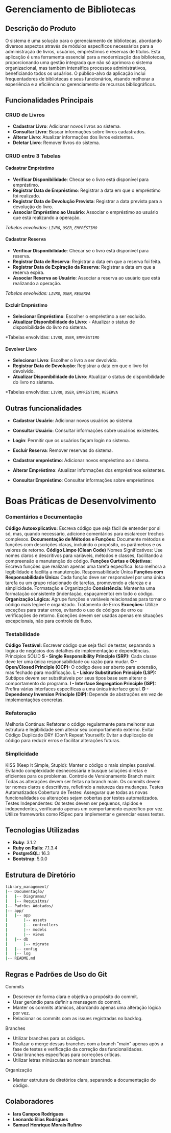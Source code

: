 ﻿
# Gerenciamento de Bibliotecas

## Descrição do Produto
O sistema é uma solução para o gerenciamento de bibliotecas, abordando diversos aspectos através de módulos específicos necessários para a administração de livros, usuários, empréstimos e reservas de títulos. Esta aplicação é uma ferramenta essencial para a modernização das bibliotecas, proporcionando uma gestão integrada que não só aprimora o sistema organizacional, mas também intensifica processos administrativos, beneficiando todos os usuários. O público-alvo da aplicação inclui frequentadores de bibliotecas e seus funcionários, visando melhorar a experiência e a eficiência no gerenciamento de recursos bibliográficos.

## Funcionalidades Principais

### CRUD de Livros
- **Cadastrar Livro**: Adicionar novos livros ao sistema.
- **Consultar Livro**: Buscar informações sobre livros cadastrados.
- **Alterar Livro**: Atualizar informações dos livros existentes.
- **Deletar Livro**: Remover livros do sistema.

### CRUD entre 3 Tabelas

#### Cadastrar Empréstimo
- **Verificar Disponibilidade**: Checar se o livro está disponível para empréstimo.
- **Registrar Data de Empréstimo**: Registrar a data em que o empréstimo foi realizado.
- **Registrar Data de Devolução Prevista**: Registrar a data prevista para a devolução do livro.
- **Associar Empréstimo ao Usuário**: Associar o empréstimo ao usuário que está realizando a operação.

*Tabelas envolvidas: `LIVRO`, `USER`, `EMPRÉSTIMO`*

#### Cadastrar Reserva
- **Verificar Disponibilidade**: Checar se o livro está disponível para reserva.
- **Registrar Data de Reserva**: Registrar a data em que a reserva foi feita.
- **Registrar Data de Expiração da Reserva**: Registrar a data em que a reserva expira.
- **Associar Reserva ao Usuário**: Associar a reserva ao usuário que está realizando a operação.

*Tabelas envolvidas: `LIVRO`, `USER`, `RESERVA`*

#### Excluir Empréstimo
- **Selecionar Empréstimo**: Escolher o empréstimo a ser excluído.
- **Atualizar Disponibilidade do Livro**: - Atualizar o status de disponibilidade do livro no sistema.

*Tabelas envolvidas: `LIVRO`, `USER`, `EMPRÉSTIMO`

#### Devolver Livro
- **Selecionar Livro**: Escolher o livro a ser devolvido.
- **Registrar Data de Devolução**: Registrar a data em que o livro foi devolvido.
- **Atualizar Disponibilidade do Livro**: Atualizar o status de disponibilidade do livro no sistema.

*Tabelas envolvidas: `LIVRO`, `USER`, `EMPRÉSTIMO`, `RESERVA`

## Outras funcionalidades
- **Cadastrar Usuário**: Adicionar novos usuários ao sistema.
- **Consultar Usuário**: Consultar informações sobre usuários existentes.
- **Login**: Permitir que os usuários façam login no sistema.
- **Excluir Reserva**: Remover reservas do sistema.
- **Cadastrar empréstimo**: Adicionar novos empréstimo ao sistema.

- **Alterar Empréstimo**: Atualizar informações dos empréstimos existentes.
- **Consultar Empréstimo**: Consultar informações sobre empréstimos

# Boas Práticas de Desenvolvimento
### Comentários e Documentação
**Código Autoexplicativo:**  Escreva código que seja fácil de entender por si só, mas, quando necessário, adicione comentários para esclarecer trechos complexos.
**Documentação de Métodos e Funções:** Documente métodos e funções com descrições claras, incluindo o propósito, os parâmetros e os valores de retorno.
**Código Limpo (Clean Code)**
Nomes Significativos: Use nomes claros e descritivos para variáveis, métodos e classes, facilitando a compreensão e manutenção do código.
**Funções Curtas e Objetivas:** Escreva funções que realizam apenas uma tarefa específica. Isso melhora a legibilidade e facilita a manutenção.
Responsabilidade Única
**Funções com Responsabilidade Única:** Cada função deve ser responsável por uma única tarefa ou um grupo relacionado de tarefas, promovendo a clareza e a simplicidade.
Formatação e Organização
**Consistência:** Mantenha uma formatação consistente (indentação, espaçamento) em todo o código.
**Organização Lógica:** Agrupe funções e variáveis relacionadas para tornar o código mais legível e organizado.
Tratamento de Erros
**Exceções:** Utilize exceções para tratar erros, evitando o uso de códigos de erro ou verificações de retorno. Exceções devem ser usadas apenas em situações excepcionais, não para controle de fluxo.


### Testabilidade
**Código Testável:** Escrever código que seja fácil de testar, separando a lógica de negócios dos detalhes de implementação e dependências.
Princípios SOLID
**S - Single Responsibility Principle (SRP):** Cada classe deve ter uma única responsabilidade ou razão para mudar.
**O - Open/Closed Principle (OCP):** O código deve ser aberto para extensão, mas fechado para modificação.
**L - Liskov Substitution Principle (LSP):** Subtipos devem ser substituíveis por seus tipos base sem alterar o comportamento do programa.
**I - Interface Segregation Principle (ISP):** Prefira várias interfaces específicas a uma única interface geral.
**D - Dependency Inversion Principle (DIP):** Depende de abstrações em vez de implementações concretas.
### Refatoração
Melhoria Contínua: Refatorar o código regularmente para melhorar sua estrutura e legibilidade sem alterar seu comportamento externo.
Evitar Código Duplicado
DRY (Don't Repeat Yourself): Evitar a duplicação de código para reduzir erros e facilitar alterações futuras.
### Simplicidade
KISS (Keep It Simple, Stupid): Manter o código o mais simples possível. Evitando complexidade desnecessária e busque soluções diretas e eficientes para os problemas.
Controle de Versionamento
Branch main: Todas as alterações devem ser feitas na branch main. Os commits devem ter nomes claros e descritivos, refletindo a natureza das mudanças.
Testes Automatizados
Cobertura de Testes: Assegurar que todas as novas funcionalidades ou alterações sejam cobertas por testes automatizados.
Testes Independentes: Os testes devem ser pequenos, rápidos e independentes, verificando apenas um comportamento específico por vez. Utilize frameworks como RSpec para implementar e gerenciar esses testes.


## Tecnologias Utilizadas

- **Ruby**: 3.1.2
- **Ruby on Rails**: 7.1.3.4
- **PostgreSQL**: 16.3
- **Bootstrap**: 5.0.0 

## Estrutura de Diretório

```sh
library_management/
|-- Documentação/
|   |-- Diagramas/
|   |-- Requisitos/
|-- Padrões Adotados/
|-- app/
|   |-- app
|       |-- assets
|       |-- controllers
|       |-- models
|       |-- views
|   |-- db
|       |-- migrate
|   |-- config
|   |-- log
|-- README.md

```

## Regras e Padrões de Uso do Git

Commits

- Descrever de forma clara e objetiva o propósito do commit.
- Usar gerúndio para definir a mensagem do commit.
- Manter os commits atômicos, abordando apenas uma alteração lógica por vez.
- Relacionar os commits com as issues registradas no backlog.

Branches

- Utilizar branches para os códigos.
- Realizar o merge dessas branches com a branch "main" apenas após a fase de testes e verificação da correção das funcionalidades.
- Criar branches específicas para correções críticas.
- Utilizar letras minúsculas ao nomear branches.

Organização

- Manter estrutura de diretórios clara, separando a documentação do código.



## Colaboradores

- **Iara Campos Rodrigues**
- **Leonardo Elias Rodrigues**
- **Samuel Henrique Morais Rufino**


